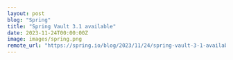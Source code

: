 ```yaml
---
layout: post
blog: "Spring"
title: "Spring Vault 3.1 available"
date: 2023-11-24T00:00:00Z
image: images/spring.png
remote_url: "https://spring.io/blog/2023/11/24/spring-vault-3-1-available"
---
```


